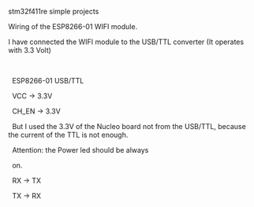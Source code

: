 stm32f411re simple projects



Wiring of the ESP8266-01 WIFI module.



I have connected the WIFI module to the USB/TTL converter (It operates with 3.3 Volt)

 

 	ESP8266-01		USB/TTL

 	VCC		->	 3.3V

 	CH\_EN		-> 	 3.3V

 	But I used the 3.3V of the Nucleo board not from the USB/TTL, because the current of the TTL is not enough.

 	Attention: the Power led should be always

 	on.

 	RX  		->	  TX

 	TX		->	  RX

 



 

